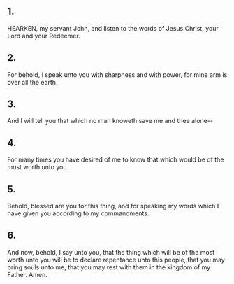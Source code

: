 ## 1.
HEARKEN, my servant John, and listen to the words of Jesus Christ, your Lord and your Redeemer.
## 2.
For behold, I speak unto you with sharpness and with power, for mine arm is over all the earth.
## 3.
And I will tell you that which no man knoweth save me and thee alone--
## 4.
For many times you have desired of me to know that which would be of the most worth unto you.
## 5.
Behold, blessed are you for this thing, and for speaking my words which I have given you according to my commandments.
## 6.
And now, behold, I say unto you, that the thing which will be of the most worth unto you will be to declare repentance unto this people, that you may bring souls unto me, that you may rest with them in the kingdom of my Father. Amen.

